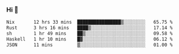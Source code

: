 ### Hi 👋

<!--START_SECTION:waka-->

```txt
Nix       12 hrs 33 mins  ████████████████▒░░░░░░░░   65.75 %
Rust      3 hrs 16 mins   ████▒░░░░░░░░░░░░░░░░░░░░   17.14 %
sh        1 hr 49 mins    ██▒░░░░░░░░░░░░░░░░░░░░░░   09.58 %
Haskell   1 hr 10 mins    █▓░░░░░░░░░░░░░░░░░░░░░░░   06.12 %
JSON      11 mins         ▒░░░░░░░░░░░░░░░░░░░░░░░░   01.00 %
```

<!--END_SECTION:waka-->
